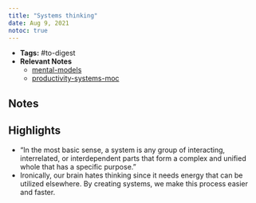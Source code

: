 ```yaml
---
title: "Systems thinking"
date: Aug 9, 2021
notoc: true
---
```


- **Tags:** #to-digest 
- **Relevant Notes**
	- [mental-models](notes/mental-models.md)
	- [productivity-systems-moc](notes/productivity-systems-moc.md)

## Notes

## Highlights
- “In the most basic sense, a system is any group of interacting, interrelated, or interdependent parts that form a complex and unified whole that has a specific purpose.”
- Ironically, our brain hates thinking since it needs energy that can be utilized elsewhere. By creating systems, we make this process easier and faster.